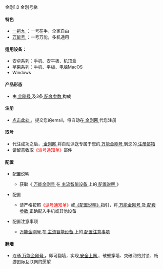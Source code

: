 金刚1.0 金刚号梯

#### 特色
  - [ 一拖九 ](https://a2zitpro.github.io/web/一拖九)：一号在手，全家自由
  - [ 万能号 ](https://a2zitpro.github.io/web/万能金刚号)：一号万能，多机通用

#### 适用设备：
  - 安卓系列：手机、安平板、机顶盒
  - 苹果系列：手机、平板、电脑MacOS
  - Windows

#### 产品形态
  - 由[ 金刚号 ](https://a2zitpro.github.io/web/)及3条[ 配套参数 ](https://a2zitpro.github.io/web/)构成

#### 注册
  - [ 点击此处 ](https://a2zitpro.github.io/web/l2_reg)，提交您的email，将自动在[ 金刚网 ](https://a2zitpro.github.io/web/金刚中文网)代您注册

#### 取号
  - 代注成功之后，[ 金刚网 ](https://a2zitpro.github.io/web/)将自动派送专属于您的[ 万能金刚号 ](https://a2zitpro.github.io/web/万能金刚号)到您的[ 注册邮箱 ](https://a2zitpro.github.io/web/)
  - 请留意收取<font color="Red">《派号通知单》</font>邮件

#### 配置
- 配置说明
  - 获取《[ 万能金刚号 ](https://a2zitpro.github.io/web/万能金刚号)在[ 主流智能设备 ](https://a2zitpro.github.io/web/万能金刚号)上的[ 配置说明 ](https://a2zitpro.github.io/web/配置说明)》
- 配置
  - 请严格按照<font color="Red">《派号通知单》</font>或[《配置说明》](https://a2zitpro.github.io/web/配置说明)指引，将[ 万能金刚号 ](https://a2zitpro.github.io/web/万能金刚号) 及[ 配套参数 ](https://a2zitpro.github.io/web/金刚号的配套参数)正确配入手机或其他设备

- 配置注意事项
  - [ 万能金刚号 ](https://a2zitpro.github.io/web/万能金刚号)在[ 主流智能设备 ](https://a2zitpro.github.io/web/万能金刚号)上的[ 配置注意事项 ](https://a2zitpro.github.io/web/配置注意事项)

####  翻墙
  - 连通[ 万能金刚号 ](https://a2zitpro.github.io/web/万能金刚号)，即可翻墙，实现[ 安全上网 ](https://a2zitpro.github.io/web/金刚产品与服务的价值)、破壁穿墙、突破网络封锁、畅游囯际互联网的愿望




